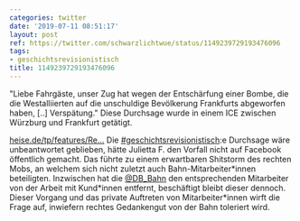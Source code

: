 ```yaml
---
categories: twitter
date: '2019-07-11 08:51:17'
layout: post
ref: https://twitter.com/schwarzlichtwue/status/1149239729193476096
tags:
- geschichtsrevisionistisch
title: 1149239729193476096
---
```

"Liebe Fahrgäste, unser Zug hat wegen der Entschärfung einer Bombe, die die Westalliierten auf die unschuldige Bevölkerung Frankfurts abgeworfen haben, [..] Verspätung." Diese Durchsage wurde in einem ICE zwischen Würzburg und Frankfurt getätigt.

[heise.de/tp/features/Re…](https://www.heise.de/tp/features/Rechter-Shitstorm-nach-Nazi-Durchsage-im-ICE-4467647.html)
Die [#geschichtsrevisionistisch](/t/geschichtsrevisionistisch):e Durchsage wäre unbeantwortet geblieben, hätte Julietta F. den Vorfall nicht auf Facebook öffentlich gemacht. Das führte zu einem erwartbaren  Shitstorm des rechten Mobs, an welchem sich nicht zuletzt auch Bahn-Mitarbeiter\*innen beteiligten.
Inzwischen hat die [@DB_Bahn](https://twitter.com/DB_Bahn) den entsprechenden Mitarbeiter von der Arbeit mit Kund\*innen entfernt, beschäftigt bleibt dieser dennoch. Dieser Vorgang und das private Auftreten von Mitarbeiter\*innen wirft die Frage auf, inwiefern rechtes Gedankengut von der Bahn toleriert wird.